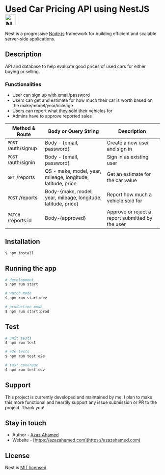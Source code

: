 <h1 align="left">Used Car Pricing API using NestJS <img src="https://nestjs.com/img/logo-small.svg" width="35" alt="Nest Logo" />

</h1>

<p align="left">Nest is a progressive <a href="http://nodejs.org" target="_blank">Node.js</a> framework for building efficient and scalable server-side applications.</p>

## Description

API and database to help evaluate good prices of used cars for either buying or selling.

### Functionalities

- User can sign up with email/password
- Users can get and estimate for how much their car is worth based on the make/model/year/mileage
- Users can report what they sold their vehicles for
- Admins have to approve reported sales

| **Method & Route**  | **Body or Query String**                                      | **Description**                                  |
| ------------------- | ------------------------------------------------------------- | ------------------------------------------------ |
| `POST` /auth/signup | Body - {email, password}                                      | Create a new user and sign in                    |
| `POST` /auth/signin | Body - {email, password}                                      | Sign in as existing user                         |
| `GET` /reports      | QS - make, model, year, mileage, longitude, latitude, price   | Get an estimate for the car value                |
| `POST` /reports     | Body-{make, model, year, mileage, longitude, latitude, price} | Report how much a vehicle sold for               |
| `PATCH` /reports:id | Body-{approved}                                               | Approve or reject a report submitted by the user |

## Installation

```bash
$ npm install
```

## Running the app

```bash
# development
$ npm run start

# watch mode
$ npm run start:dev

# production mode
$ npm run start:prod
```

## Test

```bash
# unit tests
$ npm run test

# e2e tests
$ npm run test:e2e

# test coverage
$ npm run test:cov
```

## Support

This project is currently developed and maintained by me. I plan to make this more functional and heartily support any issue submission or PR to the project. Thank you!

## Stay in touch

- Author - [Azaz Ahamed](https://azazahamed.com)
- Website - [https://azazahamed.com](https://azazahamed.com)
<!-- - Twitter - [@nestframework](https://twitter.com/nestframework) -->

## License

Nest is [MIT licensed](LICENSE).
